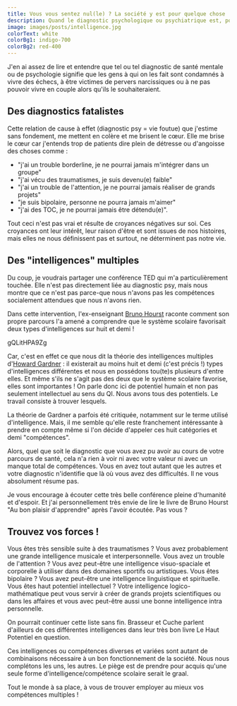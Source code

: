 ```yaml
---
title: Vous vous sentez nul(le) ? La société y est pour quelque chose !
description: Quand le diagnostic psychologique ou psychiatrique est, pour beaucoup, une sentence qui empêche d'avancer
image: images/posts/intelligence.jpg
colorText: white
colorBg1: indigo-700
colorBg2: red-400
---
```


J'en ai assez de lire et entendre que tel ou tel diagnostic de santé mentale ou de psychologie signifie que les gens à qui on les fait sont condamnés à vivre des échecs, à être victimes de pervers narcissiques ou à ne pas pouvoir vivre en couple alors qu'ils le souhaiteraient.

## Des diagnostics fatalistes 

Cette relation de cause à effet (diagnostic psy = vie foutue) que j'estime sans fondement, me mettent en colère et me brisent le cœur. Elle me brise le cœur car j'entends trop de patients dire plein de détresse ou d'angoisse des choses comme :
- "j'ai un trouble borderline, je ne pourrai jamais m'intégrer dans un groupe"
- "j'ai vécu des traumatismes, je suis devenu(e) faible"
- "j'ai un trouble de l'attention, je ne pourrai jamais réaliser de grands projets"
- "je suis bipolaire, personne ne pourra jamais m'aimer"
- "j'ai des TOC, je ne pourrai jamais être détendu(e)".

Tout ceci n'est pas vrai et résulte de croyances négatives sur soi. Ces croyances ont leur intérêt, leur raison d'être et sont issues de nos histoires, mais elles ne nous définissent pas et surtout, ne déterminent pas notre vie.


## Des "intelligences" multiples 
Du coup, je voudrais partager une conférence TED qui m'a particulièrement touchée. Elle n'est pas directement liée au diagnostic psy, mais nous montre que ce n'est pas parce-que nous n'avons pas les compétences socialement attendues que nous n'avons rien.

Dans cette intervention, l'ex-enseignant [Bruno Hourst](https://fr.wikipedia.org/wiki/Bruno_Hourst) raconte comment son propre parcours l'a amené a comprendre que le système scolaire favorisait deux types d'intelligences sur huit et demi !

<embed-youtube>gQLitHPA9Zg</embed-youtube>

Car, c'est en effet ce que nous dit la théorie des intelligences multiples d'[Howard Gardner](https://www.intelligences-multiples.org/intelligences-multiples2/howard-gardner/) : il existerait au moins huit et demi (c'est précis !) types d'intelligences différentes et nous en possédons tou(te)s plusieurs d'entre elles. Et même s'ils ne s'agit pas des deux que le système scolaire favorise, elles sont importantes !
On parle donc ici de potentiel humain et non pas seulement intellectuel au sens du QI.
Nous avons tous des potentiels. Le travail consiste à trouver lesquels.

La théorie de Gardner a parfois été critiquée, notamment sur le terme utilisé d'intelligence. Mais, il me semble qu'elle reste franchement intéressante à prendre en compte même si l'on décide d'appeler ces huit catégories et demi "compétences".

Alors, quel que soit le diagnostic que vous avez pu avoir au cours de votre parcours de santé, cela n'a rien à voir ni avec votre valeur ni avec un manque total de compétences. Vous en avez tout autant que les autres et votre diagnostic n'identifie que là où vous avez des difficultés. Il ne vous absolument résume pas.

Je vous encourage à écouter cette très belle conférence pleine d'humanité et d'espoir. Et j'ai personnellement très envie de lire le livre de Bruno Hourst "Au bon plaisir d'apprendre" après l'avoir écoutée.
Pas vous ?

## Trouvez vos forces !

Vous êtes très sensible suite à des traumatismes ? Vous avez probablement une grande intelligence musicale et interpersonnelle.
Vous avez un trouble de l'attention ? Vous avez peut-être une intelligence visuo-spaciale et corporelle à utiliser dans des domaines sportifs ou artistiques.
Vous êtes bipolaire ? Vous avez peut-être une intelligence linguistique et spirituelle.
Vous êtes haut potentiel intellectuel ? Votre intelligence logico-mathématique peut vous servir à créer de grands projets scientifiques ou dans les affaires et vous avec peut-être aussi une bonne intelligence intra personnelle.

On pourrait continuer cette liste sans fin.
Brasseur et Cuche parlent d'ailleurs de ces différentes intelligences dans leur très bon livre Le Haut Potentiel en question.

Ces intelligences ou compétences diverses et variées sont autant de combinaisons nécessaire à un bon fonctionnement de la société. Nous nous complétons les uns, les autres. Le piège est de prendre pour acquis qu'une seule forme d'intelligence/compétence scolaire serait le graal. 

Tout le monde à sa place, à vous de trouver employer au mieux vos compétences multiples !
